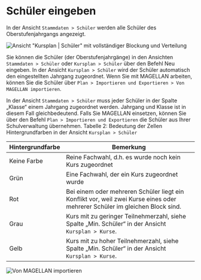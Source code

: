 # Schüler eingeben

In der Ansicht ```Stammdaten > Schüler``` werden alle Schüler des Oberstufenjahrgangs angezeigt.

![Ansicht "Kursplan | Schüler" mit vollständiger Blockung und Verteilung](/assets/images/kp_schueler.jpg)

Sie können die Schüler (der Oberstufenjahrgänge) in den Ansichten ```Stammdaten > Schüler``` oder ```Kursplan > Schüler``` über den Befehl Neu eingeben. 
In der Ansicht ```Kursplan > Schüler``` wird der Schüler automatisch den eingestellten Jahrgang zugeordnet. Wenn Sie mit MAGELLAN arbeiten, können Sie die Schüler über ```Plan > Importieren und Exportieren > Von MAGELLAN importieren```. 

In der Ansicht ```Stammdaten > Schüler``` muss jeder Schüler in der Spalte „Klasse“ einem Jahrgang zugeordnet werden. Jahrgang und Klasse ist in diesem Fall gleichbedeutend.
Falls Sie MAGELLAN einsetzen, können Sie über den Befehl ```Plan > Importieren und Exportieren``` die Schüler aus Ihrer Schulverwaltung übernehmen. 
Tabelle 2: Bedeutung der Zellen Hintergrundfarben in der Ansicht ```Kursplan > Schüler```

|Hintergrundfarbe|	Bemerkung|
|--|--|
|Keine Farbe |	Reine Fachwahl, d.h. es wurde noch kein Kurs zugeordnet|
|Grün	|Eine Fachwahl, der ein Kurs zugeordnet wurde|
|Rot	|Bei einem oder mehreren Schüler liegt ein Konflikt vor, weil zwei Kurse eines oder mehrerer Schüler im gleichen Block sind.|
|Grau	|Kurs mit zu geringer Teilnehmerzahl, siehe Spalte „Min. Schüler“ in der Ansicht ```Kursplan > Kurse```.|
|Gelb|	Kurs mit zu hoher Teilnehmerzahl, siehe Spalte „Min. Schüler“ in der Ansicht ```Kursplan > Kurse```.|

![Von MAGELLAN importieren](/assets/images/fw_mag_importieren.jpg)
